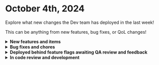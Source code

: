 # October 4th, 2024

Explore what new changes the Dev team has deployed in the last week!

This can be anything from new features, bug fixes, or QoL changes!

<details>

<summary><strong>New features and items</strong></summary>

* Added the ability to use Org variables in Trigger Criteria
* Added a List Forms action with granular permissions

</details>

<details>

<summary><strong>Bug fixes and chores</strong></summary>

* Prevent copy/pasting of subworkflows between orgs that contain actions that don't exist in the target org
* Fixed column pinning for DataTables in App Platform
* Fixed a problem with List Workflow Executions With Time Savings action to require the updated\_at field to bound the time savings portion of the query.
* Auto-focus the search bar for New Org Picker
* Fixed routing for custom page names that start with reserved routes in App Platform
* Automatically set the value on forms dropdown when users type to search preventing the need to click the item
* Fixed the App Platform `View` permission to include site themes
* Fixed frontend crashing on certain Github integration actions
* Added feature flag checks for multiplayer workflows
* Fixed falsey boolean handling and make it more consistent with user expectations
* Surface errors in webhook trigger tester that would cause a workflow to not start unrelated to the filters such as invalid request origin
* Prevent workflow canvas from freezing when searching for Actions
* Fix Core Send Mail action to allow input in full email addresses
* Updated pagination for DNSFilter to fetch up to 20k results
* Added missing enum import for forms to validate server side checks that were causing errors when loading embedded forms
* Fixed a bug with Rewst Get Template action failing when a template was selected from the dropdown instead of using the template id
* Fixed handling of required fields in Custom Integrations V2
* Added View permission on forms to allow showing form links to those users
* Removed `span` tag from jinja rendering in App Platform html components
* Updated DNS Filter logo and setup instructions
* Fixed a bug with generic HTTP requests to account for null header parameter
* Fixed permission settings page to show the display name of custom roles instead of the ID
* Fixed enum entry for Custom Integrations V2
* Prefill crate description using a template to avoid empty crate descriptions
* Made `Domain` a required field for SynnexAU
* Improved OpenAI parsing for Custom Integrations V2
* Made Trigger Type immutable
* Fixed a bug where form submissions were not checking if the underlying trigger was disabled
* Fixed a bug where soft-deleted orgs were still being included in workflow triggers
* Fixed padding for dynamic dropdowns on Forms to be consistent with static dropdowns
* Improved validation error messages on permission configurations where at least one role and one org are required
* Fixed a broken setup link for KaseyaBMS
* Set the default managing org\_id to the current org\_id when creating a new org
* Fixed a bug with MS CSP client mapping in the re-auth logic to refresh Azure tokens
* Fixed a bug where default integrations were not being automatically added to new orgs
* Fixed bugs with new OpenAPI parser in Custom Integrations V2
* Added authorization token refresh functionality to Custom Integrations V2
* Fixed a bug where the List Organizations action was timing out for orgs that manage a large number of orgs

</details>

<details>

<summary><strong>Deployed behind feature flags awaiting QA review and feedback</strong></summary>

* New Org Picker (Launching soon)
* Bitdefender integration (QA review)
* Granular forms permissions (QA review)
* IT Portal integration (QA review)
* Synnex Australia integration (QA review)
* Cove integration (QA review)
* Github integration (QA Review)
* Multi-player workflows V1 (Enabled for staff review)

</details>

<details>

<summary><strong>In code review and development</strong></summary>

* Crushbank integration (Code review)
* Nodeware integration (Code review)
* SQL Database integration refactor (Code review)
* JSON RPC Base Client (Code review)
* Webroot Triggers (Code review)

</details>
